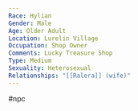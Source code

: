 ```yaml
---
Race: Hylian
Gender: Male
Age: Older Adult
Location: Lurelin Village
Occupation: Shop Owner
Comments: Lucky Treasure Shop
Type: Medium
Sexuality: Heterosexual
Relationships: "[[Ralera]] (wife)"
---
```

#npc 

